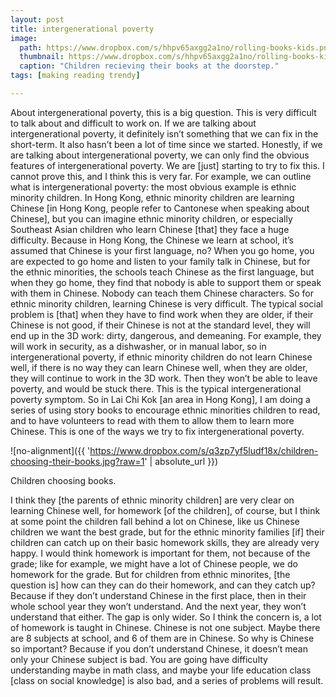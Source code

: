 ```yaml
---
layout: post
title: intergenerational poverty
image: 
  path: https://www.dropbox.com/s/hhpv65axgg2a1no/rolling-books-kids.png?raw=1
  thumbnail: https://www.dropbox.com/s/hhpv65axgg2a1no/rolling-books-kids.png?raw=1
  caption: "Children recieving their books at the doorstep."
tags: [making reading trendy]

---
```


About intergenerational poverty, this is a big question. This is very difficult to talk about and difficult to work on. If we are talking about intergenerational poverty, it definitely isn’t something that we can fix in the short-term. It also hasn’t been a lot of time since we started. Honestly, if we are talking about intergenerational poverty, we can only find the obvious features of intergenerational poverty. We are [just] starting to try to fix this. I cannot prove this, and I think this is very far. For example, we can outline what is intergenerational poverty: the most obvious example is ethnic minority children. In Hong Kong, ethnic minority children are learning Chinese [in Hong Kong, people refer to Cantonese when speaking about Chinese], but you can imagine ethnic minority children, or especially Southeast Asian children who learn Chinese [that] they face a huge difficulty. Because in Hong Kong, the Chinese we learn at school, it’s assumed that Chinese is your first language, no? When you go home, you are expected to go home and listen to your family talk in Chinese, but for the ethnic minorities, the schools teach Chinese as the first language, but when they go home, they find that nobody is able to support them or speak with them in Chinese. Nobody can teach them Chinese characters. So for ethnic minority children, learning Chinese is very difficult. The typical social problem is [that] when they have to find work when they are older, if their Chinese is not good, if their Chinese is not at the standard level, they will end up in the 3D work: dirty, dangerous, and demeaning. For example, they will work in security, as a dishwasher, or in manual labor, so in intergenerational poverty, if ethnic minority children do not learn Chinese well, if there is no way they can learn Chinese well, when they are older, they will continue to work in the 3D work. Then they won’t be able to leave poverty, and would be stuck there. This is the typical intergenerational poverty symptom. So in Lai Chi Kok [an area in Hong Kong], I am doing a series of using story books to encourage ethnic minorities children to read, and to have volunteers to read with them to allow them to learn more Chinese. This is one of the ways we try to fix intergenerational poverty. 

![no-alignment]({{ 'https://www.dropbox.com/s/q3zp7yf5ludf18x/children-choosing-their-books.jpg?raw=1' | absolute_url }})
  <figcaption>Children choosing books.</figcaption>

I think they [the parents of ethnic minority children] are very clear on learning Chinese well, for homework [of the children], of course, but I think at some point the children fall behind a lot on Chinese, like us Chinese children we want the best grade, but for the ethnic minority families [if] their children can catch up on their basic homework skills, they are already very happy. I would think homework is important for them, not because of the grade; like for example, we might have a lot of Chinese people, we do homework for the grade. But for children from ethnic minorites, [the question is] how can they can do their homework, and can they catch up? Because if they don’t understand Chinese in the first place, then in their whole school year they won’t understand. And the next year, they won’t understand that either. The gap is only wider. So I think the concern is, a lot of homework is taught in Chinese. Chinese is not one subject. Maybe there are 8 subjects at school, and 6 of them are in Chinese. So why is Chinese so important? Because if you don’t understand Chinese, it doesn’t mean only your Chinese subject is bad. You are going have difficulty understanding maybe in math class, and maybe your life education class [class on social knowledge] is also bad, and a series of problems will result.

